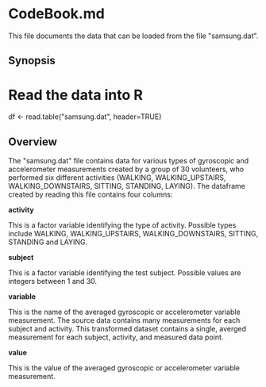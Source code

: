 CodeBook.md
===========

This file documents the data that can be loaded from the file "samsung.dat".


Synopsis
--------

# Read the data into R
df <- read.table("samsung.dat", header=TRUE)


Overview
--------

The "samsung.dat" file contains data for various types of gyroscopic and accelerometer
measurements created by a group of 30 volunteers, who performed six different activities
(WALKING, WALKING_UPSTAIRS, WALKING_DOWNSTAIRS, SITTING, STANDING, LAYING).  The dataframe
created by reading this file contains four columns:

**activity**

This is a factor variable identifying the type of activity.  Possible types include
WALKING, WALKING_UPSTAIRS, WALKING_DOWNSTAIRS, SITTING, STANDING and LAYING.

**subject**

This is a factor variable identifying the test subject.  Possible values are
integers between 1 and 30.

**variable**

This is the name of the averaged gyroscopic or accelerometer variable measurement.  The
source data contains many measurements for each subject and activity.  This transformed
dataset contains a single, averged measurement for each subject, activity, and measured
data point.

**value**

This is the value of the averaged gyroscopic or accelerometer variable measurement.
